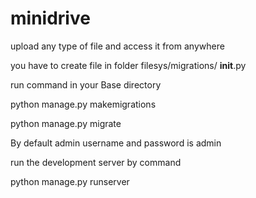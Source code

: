 # minidrive
upload any type of file and access it from anywhere
 
 
 you have to create file in folder filesys/migrations/ __init__.py
 
 run command in your Base directory
 
 python manage.py makemigrations
 
 python manage.py migrate
 
 By default admin username and password is admin
 
 run the development server by command 
 
 python manage.py runserver
 
 
